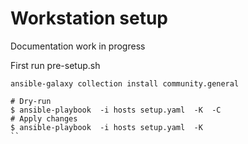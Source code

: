 # Workstation setup
Documentation work in progress

First run pre-setup.sh 

```
ansible-galaxy collection install community.general
```

```
# Dry-run
$ ansible-playbook  -i hosts setup.yaml  -K  -C 
# Apply changes
$ ansible-playbook  -i hosts setup.yaml  -K  
``
